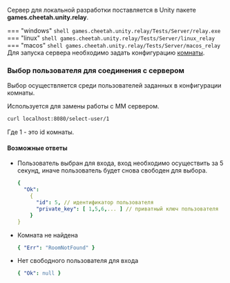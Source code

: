Сервер для локальной разработки поставляется в Unity пакете **games.cheetah.unity.relay**.

=== "windows"
    ```shell
    games.cheetah.unity.relay/Tests/Server/relay.exe
    ```
=== "linux"
    ```shell
    games.cheetah.unity.relay/Tests/Server/linux_relay
    ```
=== "macos"
    ```shell
    games.cheetah.unity.relay/Tests/Server/macos_relay
    ```
Для запуска сервера необходимо задать конфигурацию [комнаты](/components/relay/configuration/room/).

### Выбор пользователя для соединения с сервером

Выбор осуществляется среди пользователей заданных в конфигурации комнаты.

Используется для замены работы с ММ сервером.

```bash
curl localhost:8080/select-user/1
```

Где 1 - это id комнаты.

#### Возможные ответы

- Пользователь выбран для входа, вход необходимо осуществить за 5 секунд, иначе пользователь будет снова свободен для
  выбора.

  ```yaml
  {
    "Ok":
      {
        "id": 5, // идентификатор пользователя
        "private_key": [ 1,5,6,... ] // приватный ключ пользователя
      }
  }
  ```

- Комната не найдена
    ```yaml
    { "Err": "RoomNotFound" }     
    ```

- Нет свободного пользователя для входа
    ```yaml
    { "Ok": null }
    ```



